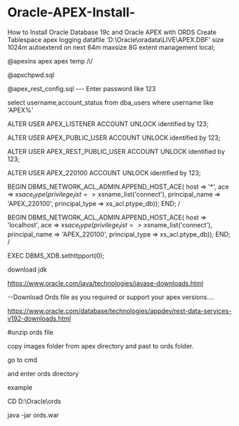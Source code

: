 # Oracle-APEX-Install-
How to Install Oracle Database 19c and Oracle APEX with ORDS
Create Tablespace apex
logging
datafile 'D:\Oracle\oradata\LIVE\APEX.DBF' size 1024m
autoextend on
next 64m maxsize 8G
extent management local;

@apexins apex apex temp /i/

@apxchpwd.sql


@apex_rest_config.sql
--- Enter password like 123

select username,account_status  from dba_users where username like 'APEX%'

ALTER USER APEX_LISTENER  ACCOUNT UNLOCK identified by 123;

ALTER USER APEX_PUBLIC_USER ACCOUNT UNLOCK identified by 123;

ALTER USER APEX_REST_PUBLIC_USER ACCOUNT UNLOCK identified by 123;

ALTER USER APEX_220100 ACCOUNT UNLOCK identified by 123;


BEGIN
DBMS_NETWORK_ACL_ADMIN.APPEND_HOST_ACE(
host => '*',
ace => xs$ace_type(privilege_list => xs$name_list('connect'),
principal_name => 'APEX_220100',
principal_type => xs_acl.ptype_db));
END;
/

BEGIN
DBMS_NETWORK_ACL_ADMIN.APPEND_HOST_ACE(
host => 'localhost',
ace => xs$ace_type(privilege_list => xs$name_list('connect'),
principal_name => 'APEX_220100',
principal_type => xs_acl.ptype_db));
END;
/


EXEC DBMS_XDB.sethttpport(0);


download jdk

https://www.oracle.com/java/technologies/javase-downloads.html

--Download Ords file as you required or support your apex versions....

https://www.oracle.com/database/technologies/appdev/rest-data-services-v192-downloads.html

#unzip ords file

copy images folder from apex directory and past to ords folder.


go to cmd

and enter ords directory

example

CD D:\Oracle\ords

java -jar ords.war
